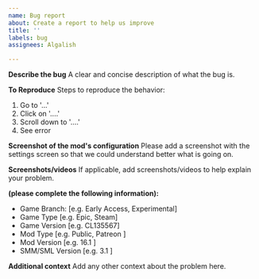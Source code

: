 ```yaml
---
name: Bug report
about: Create a report to help us improve
title: ''
labels: bug
assignees: Algalish

---
```


**Describe the bug**
A clear and concise description of what the bug is.

**To Reproduce**
Steps to reproduce the behavior:
1. Go to '...'
2. Click on '....'
3. Scroll down to '....'
4. See error

**Screenshot of the mod's configuration**
Please add a screenshot with the settings screen so that we could understand better what is going on.

**Screenshots/videos**
If applicable, add screenshots/videos to help explain your problem.

**(please complete the following information):**
 - Game Branch: [e.g. Early Access, Experimental]
 - Game Type [e.g. Epic, Steam]
 - Game Version [e.g. CL135567]
 - Mod Type [e.g. Public, Patreon ]
 - Mod Version [e.g. 16.1 ]
 - SMM/SML Version [e.g. 3.1 ]

**Additional context**
Add any other context about the problem here.
